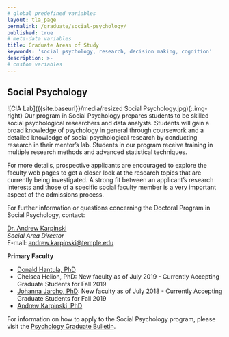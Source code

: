 ```yaml
---
# global predefined variables
layout: tla_page
permalink: /graduate/social-psychology/
published: true
# meta-data variables
title: Graduate Areas of Study
keywords: 'social psychology, research, decision making, cognition'
description: >-
# custom variables
---
```

## Social Psychology
![CIA Lab]({{site.baseurl}}/media/resized Social Psychology.jpg){:.img-right}
Our program in Social Psychology prepares students to be skilled social psychological researchers and data analysts. Students will gain a broad knowledge of psychology in general through coursework and a detailed knowledge of social psychological research by conducting research in their mentor’s lab. Students in our program receive training in multiple research methods and advanced statistical techniques.

For more details, prospective applicants are encouraged to explore the faculty web pages to get a closer look at the research topics that are currently being investigated. A strong fit between an applicant’s research interests and those of a specific social faculty member is a very important aspect of the admissions process.

For further information or questions concerning the Doctoral Program in Social Psychology, contact:

[Dr. Andrew Karpinski](https://liberalarts.temple.edu/academics/faculty/karpinski-andrew)<br/>
_Social Area Director_<br/>
E-mail: [andrew.karpinski@temple.edu](mailto:andrew.karpinski@temple.edu)<br/>

**Primary Faculty**

- [Donald Hantula, PhD](https://liberalarts.temple.edu/academics/faculty/hantula-donald)
- Chelsea Helion, PhD: New faculty as of July 2019 - Currently Accepting Graduate Students for Fall 2019
- [Johanna Jarcho, PhD](https://liberalarts.temple.edu/academics/faculty/jarcho-johanna): New faculty as of July 2018 - Currently Accepting Graduate Students for Fall 2019
- [Andrew Karpinski, PhD](https://liberalarts.temple.edu/academics/faculty/karpinski-andrew)

For information on how to apply to the Social Psychology program, please visit the [Psychology Graduate Bulletin](http://bulletin.temple.edu/graduate/scd/cla/psychology-phd/#admissiontext).
